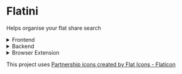 # Flatini

Helps organise your flat share search

<details>
  <summary>Frontend</summary>
  
  Front end section
</details>

<details>
  <summary>Backend</summary>

Located under the [backend](./backend/) directory of the project. A python based serverless application handling backend tasks including authentication, api, and data.

- live at https://gbjrcfuc7b.execute-api.eu-west-2.amazonaws.com/groups/5130831f-f57f-42e6-87fc-894ba74eea6e
- Install packages
  - `pip install -r requirements.txt && pip install -r requirements-test.txt`
- Deploy
  - must have a local samconfig.toml file which contains nessecary secrets, optionally when doing a sam deploy, add the -g flag to do a guided deployment https://docs.aws.amazon.com/serverless-application-model/latest/developerguide/sam-cli-command-reference-sam-deploy.html
  - `clean_build_winblows.cmd` (for windows) `clean_build.sh` (for unix)
  - `sam deploy`
- Run tests - `python -m unittest`

</details>

<details>
  <summary>Browser Extension</summary>

Located under the [client](./client/) directory of the project. A JS based chrome extension.

- In a terminal, change folder to the client folder under the root of the project
- Install packages
  - `npm install`
- Build extension
  - `npm run build`
- Open extension in browser

  <span  style="display: flex; align-items: center;"><img width="300" alt="navigate to browsers extension page" src=".readme_files/extensions-location.png" ></span>

- Switch into developer mode

  <div style="display: flex;
    align-items: center;">
    <img width="300" src=".readme_files/developer-mode.png" alt="developer mode switch off">
    <span style="margin: 0 10px">TO</span>
    <img width="300" src=".readme_files/developer-mode-on.png" alt="developer mode switch on">
  </div>

- Load unpacked extension into Chrome [Brave unfortunately doesn't support side panels at this time]

  - Click Load unpacked button
  - Select the dist directory

    <span style="display: inline-block;  max-width: 300px; max-height: 300px;"><img width="300" alt="dist directory selected" src=".readme_files/load-dist-dir.png" ></span>

  - You will now see Flatini loaded into your extension.

    <span style="display: inline-block;  max-width: 300px; max-height: 300px;"><img width="300" alt="flatini loaded" src=".readme_files/flatini-extension-loaded.png" ></span>

- Open the side panel and select Flatini extension

  <span style="display: inline-block;  max-width: 300px; max-height: 300px;"><img width="300" alt="flatini side panel" src=".readme_files/flatini-side-panel.png"></span>

</details>

This project uses <a href="https://www.flaticon.com/free-icons/partnership" title="partnership icons">Partnership icons created by Flat Icons - Flaticon</a>
